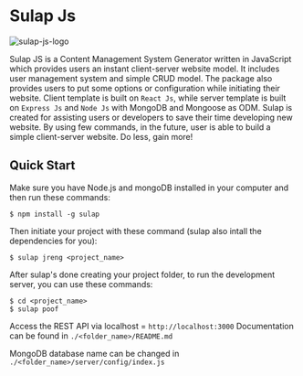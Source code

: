 # Sulap Js

<image src="https://storage.googleapis.com/sulapjs/sulapjs-logo.png"
  alt="sulap-js-logo">


Sulap JS is a Content Management System Generator written in JavaScript which provides users an instant client-server website model. It includes user management system and simple CRUD model. The package also provides users to put some options or configuration while initiating their website. Client template is built on `React Js`, while server template is built on `Express Js` and `Node Js` with MongoDB and Mongoose as ODM. Sulap is created for assisting users or developers to save their time developing new website. By using few commands, in the future, user is able to build a simple client-server website. Do less, gain more!


## Quick Start
Make sure you have Node.js and mongoDB installed in your computer and then run these commands:
```console
$ npm install -g sulap
```

Then initiate your project with these command (sulap also intall the dependencies for you):
```console
$ sulap jreng <project_name>
```

After sulap's done creating your project folder, to run the development server, you can use these commands:
```
$ cd <project_name>
$ sulap poof
```

Access the REST API via localhost = `http://localhost:3000`
Documentation can be found in `./<folder_name>/README.md`

MongoDB database name can be changed in `./<folder_name>/server/config/index.js`
